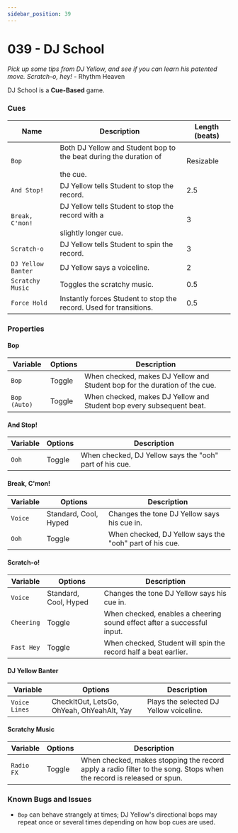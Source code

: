 ```yaml
---
sidebar_position: 39
---
```

# 039 - DJ School
*Pick up some tips from DJ Yellow, and see if you can learn his patented move. Scratch-o, hey!* - Rhythm Heaven

DJ School is a **Cue-Based** game.

### Cues

|Name|Description|Length (beats)|
|---|---|---|
|`Bop`|Both DJ Yellow and Student bop to the beat during the duration of <br></br>the cue.|Resizable|
|`And Stop!`|DJ Yellow tells Student to stop the record.|2.5|
|`Break, C'mon!`|DJ Yellow tells Student to stop the record with a <br></br>slightly longer cue.|3|
|`Scratch-o`|DJ Yellow tells Student to spin the record.|3|
|`DJ Yellow Banter`|DJ Yellow says a voiceline.|2|
|`Scratchy Music`|Toggles the scratchy music.|0.5|
|`Force Hold`|Instantly forces Student to stop the record. Used for transitions.|0.5|

### Properties

#### Bop
|Variable|Options|Description|
|---|---|---|
|`Bop`|Toggle|When checked, makes DJ Yellow and Student bop for the duration of the cue.|
|`Bop (Auto)`|Toggle|When checked, makes DJ Yellow and Student bop every subsequent beat.|

#### And Stop!
|Variable|Options|Description|
|---|---|---|
|`Ooh`|Toggle|When checked, DJ Yellow says the "ooh" part of his cue.|

#### Break, C'mon!
|Variable|Options|Description|
|---|---|---|
|`Voice`|Standard, Cool, Hyped|Changes the tone DJ Yellow says his cue in.|
|`Ooh`|Toggle|When checked, DJ Yellow says the "ooh" part of his cue.|

#### Scratch-o!
|Variable|Options|Description|
|---|---|---|
|`Voice`|Standard, Cool, Hyped|Changes the tone DJ Yellow says his cue in.|
|`Cheering`|Toggle|When checked, enables a cheering sound effect after a successful input.|
|`Fast Hey`|Toggle|When checked, Student will spin the record half a beat earlier.|

#### DJ Yellow Banter
|Variable|Options|Description|
|---|---|---|
|`Voice Lines`|CheckItOut, LetsGo, OhYeah, OhYeahAlt, Yay|Plays the selected DJ Yellow voiceline.

#### Scratchy Music
|Variable|Options|Description|
|---|---|---|
|`Radio FX`|Toggle|When checked, makes stopping the record apply a radio filter to the song. Stops when the record is released or spun.|0.5|

### Known Bugs and Issues
- `Bop` can behave strangely at times; DJ Yellow's directional bops may repeat once or several times depending on how bop cues are used.
